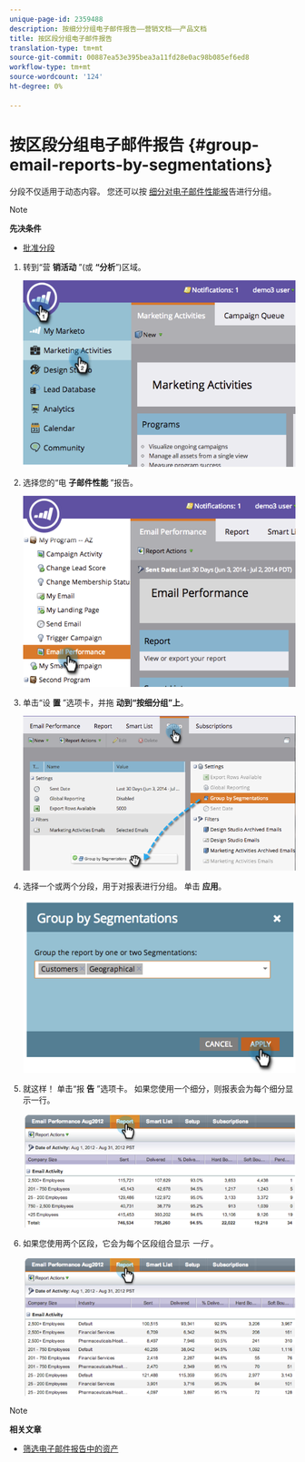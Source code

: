 ```yaml
---
unique-page-id: 2359488
description: 按细分分组电子邮件报告——营销文档——产品文档
title: 按区段分组电子邮件报告
translation-type: tm+mt
source-git-commit: 00887ea53e395bea3a11fd28e0ac98b085ef6ed8
workflow-type: tm+mt
source-wordcount: '124'
ht-degree: 0%

---
```



# 按区段分组电子邮件报告 {#group-email-reports-by-segmentations}

分段不仅适用于动态内容。 您还可以按 [细分对电子邮件](../../../../product-docs/email-marketing/email-programs/email-program-data/email-performance-report.md)[性能报](http://docs.marketo.com/display/docs/segmentation+and+snippets)告进行分组。

>[!NOTE]
>
>**先决条件**
>
>* [批准分段](approve-a-segmentation.md)

>



1. 转到“营 **销活动** ”(或 **“分析**”)区域。

   ![](assets/image2014-9-16-9-3a15-3a58.png)

1. 选择您的“电 **子邮件性能** ”报告。

   ![](assets/image2014-9-16-9-3a16-3a6.png)

1. 单击“设 **置** ”选项卡，并拖 **动到“按细分组”上**。

   ![](assets/image2014-9-16-9-3a16-3a59.png)

1. 选择一个或两个分段，用于对报表进行分组。 单击 **应用**。

   ![](assets/image2014-9-16-9-3a17-3a9.png)

1. 就这样！ 单击“报 **告** ”选项卡。 如果您使用一个细分，则报表会为每个细分显示一行。

   ![](assets/image2014-9-16-9-3a17-3a17.png)

1. 如果您使用两个区段，它会为每个区段组合显示 *一行* 。

   ![](assets/image2014-9-16-9-3a17-3a26.png)

>[!NOTE]
>
>**相关文章**
>
>* [筛选电子邮件报告中的资产](../../../../product-docs/reporting/basic-reporting/report-activity/filter-assets-in-an-email-report.md)

>



